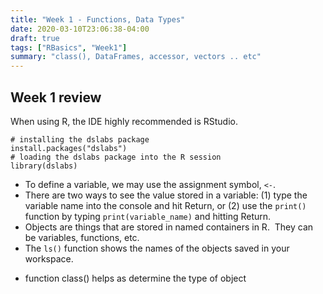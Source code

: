 ```yaml
---
title: "Week 1 - Functions, Data Types"
date: 2020-03-10T23:06:38-04:00
draft: true
tags: ["RBasics", "Week1"]
summary: "class(), DataFrames, accessor, vectors .. etc"
---
```

<h2>
Week 1 review
</h2>
<p>
When using R, the IDE highly recommended is RStudio.
</p>

```
# installing the dslabs package
install.packages("dslabs")
# loading the dslabs package into the R session
library(dslabs)
```

<ul>
  <li>To define a variable, we may use the assignment symbol, <code>&lt;-</code>.</li>
<li>There are two ways to see the value stored in a variable: (1) type the variable name into the console and hit Return, or (2) use the <code>print()</code> function by typing <code>print(variable_name)</code> and hitting Return.</li>
<li>Objects are things that are stored in named containers in R.&nbsp; They can be variables, functions, etc.</li>
  <li>The <code>ls()</code> function shows the names of the objects saved in your workspace.</li>
</ul>


<ul>
<li>function class() helps as determine the type of object </li>
</ul>